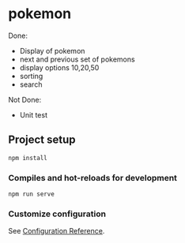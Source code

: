 # pokemon
Done: 
 - Display of pokemon
 - next and previous set of pokemons
 - display options 10,20,50
 - sorting
 - search


Not Done:
- Unit test
## Project setup
```
npm install
```

### Compiles and hot-reloads for development
```
npm run serve
```

### Customize configuration
See [Configuration Reference](https://cli.vuejs.org/config/).
